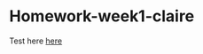# Homework-week1-claire

Test here [here](https://clairevandeneberg.github.io/Homework-week1-claire/)

